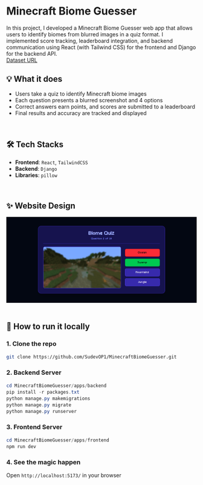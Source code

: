 # Minecraft Biome Guesser

In this project, I developed a Minecraft Biome Guesser web app that allows users to identify biomes from blurred images in a quiz format. I implemented score tracking, leaderboard integration, and backend communication using React (with Tailwind CSS) for the frontend and Django for the backend API.
<br>
[Dataset URL](https://www.kaggle.com/datasets/pr1m3r/minecraft-dimensions-screenshots)
<br>

## 💡 What it does
- Users take a quiz to identify Minecraft biome images
- Each question presents a blurred screenshot and 4 options
- Correct answers earn points, and scores are submitted to a leaderboard
- Final results and accuracy are tracked and displayed
<br>

## 🛠️ Tech Stacks
- **Frontend**: `React`, `TailwindCSS`
- **Backend**: `Django`
- **Libraries**: `pillow`
<br>

## ✨ Website Design
![Example](https://raw.githubusercontent.com/SudevOP1/MinecraftBiomeGuesser/main/Implementation.png)<br>
<br>

## 🚀 How to run it locally

### 1. Clone the repo
```bash
git clone https://github.com/SudevOP1/MinecraftBiomeGuesser.git
```
### 2. Backend Server
```powershell
cd MinecraftBiomeGuesser/apps/backend
pip install -r packages.txt
python manage.py makemigrations
python manage.py migrate
python manage.py runserver
```
### 3. Frontend Server
```powershell
cd MinecraftBiomeGuesser/apps/frontend
npm run dev
```
### 4. See the magic happen
Open `http://localhost:5173/` in your browser<br>